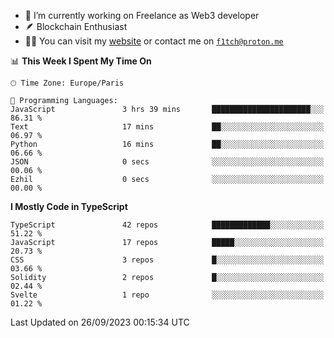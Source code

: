- 🔭 I’m currently working on Freelance as Web3 developer
- 🪶 Blockchain Enthusiast
- 👨‍💻 You can visit my [website](https://f1tch.xyz) or contact me on [`f1tch@proton.me`](mailto:f1tch@proton.me)

<!--START_SECTION:waka-->
📊 **This Week I Spent My Time On** 

```text
🕑︎ Time Zone: Europe/Paris

💬 Programming Languages: 
JavaScript               3 hrs 39 mins       ██████████████████████░░░   86.31 % 
Text                     17 mins             ██░░░░░░░░░░░░░░░░░░░░░░░   06.97 % 
Python                   16 mins             ██░░░░░░░░░░░░░░░░░░░░░░░   06.66 % 
JSON                     0 secs              ░░░░░░░░░░░░░░░░░░░░░░░░░   00.06 % 
Ezhil                    0 secs              ░░░░░░░░░░░░░░░░░░░░░░░░░   00.00 % 
```

**I Mostly Code in TypeScript** 

```text
TypeScript               42 repos            █████████████░░░░░░░░░░░░   51.22 % 
JavaScript               17 repos            █████░░░░░░░░░░░░░░░░░░░░   20.73 % 
CSS                      3 repos             █░░░░░░░░░░░░░░░░░░░░░░░░   03.66 % 
Solidity                 2 repos             █░░░░░░░░░░░░░░░░░░░░░░░░   02.44 % 
Svelte                   1 repo              ░░░░░░░░░░░░░░░░░░░░░░░░░   01.22 % 
```




 Last Updated on 26/09/2023 00:15:34 UTC
<!--END_SECTION:waka-->
